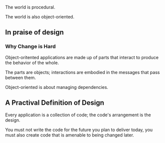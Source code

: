 The world is procedural.

The world is also object-oriented.

## In praise of design

### Why Change is Hard

Object-oritented applications are made up of parts that interact to produce the behavior of the whole.

The parts are objects; interactions are embodied in the messages that pass between them.

Object-oriented is about managing dependencies.

## A Practival Definition of Design

Every application is a collection of code; the code's arrangement is the design.

You must not write the code for the future you plan to deliver today, you must also create code that is amenable to being changed later.

